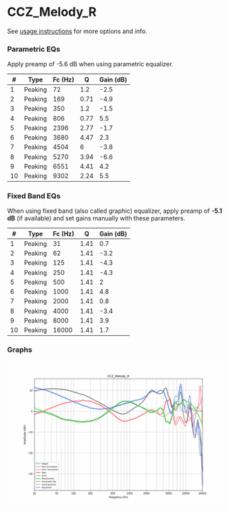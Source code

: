 # CCZ_Melody_R
See [usage instructions](https://github.com/jaakkopasanen/AutoEq#usage) for more options and info.

### Parametric EQs
Apply preamp of -5.6 dB when using parametric equalizer.

|   # | Type    |   Fc (Hz) |    Q |   Gain (dB) |
|-----|---------|-----------|------|-------------|
|   1 | Peaking |        72 | 1.2  |        -2.5 |
|   2 | Peaking |       169 | 0.71 |        -4.9 |
|   3 | Peaking |       350 | 1.2  |        -1.5 |
|   4 | Peaking |       806 | 0.77 |         5.5 |
|   5 | Peaking |      2396 | 2.77 |        -1.7 |
|   6 | Peaking |      3680 | 4.47 |         2.3 |
|   7 | Peaking |      4504 | 6    |        -3.8 |
|   8 | Peaking |      5270 | 3.94 |        -6.6 |
|   9 | Peaking |      6551 | 4.41 |         4.2 |
|  10 | Peaking |      9302 | 2.24 |         5.5 |

### Fixed Band EQs
When using fixed band (also called graphic) equalizer, apply preamp of **-5.1 dB** (if available) and set gains manually with these parameters.

|   # | Type    |   Fc (Hz) |    Q |   Gain (dB) |
|-----|---------|-----------|------|-------------|
|   1 | Peaking |        31 | 1.41 |         0.7 |
|   2 | Peaking |        62 | 1.41 |        -3.2 |
|   3 | Peaking |       125 | 1.41 |        -4.3 |
|   4 | Peaking |       250 | 1.41 |        -4.3 |
|   5 | Peaking |       500 | 1.41 |         2   |
|   6 | Peaking |      1000 | 1.41 |         4.8 |
|   7 | Peaking |      2000 | 1.41 |         0.8 |
|   8 | Peaking |      4000 | 1.41 |        -3.4 |
|   9 | Peaking |      8000 | 1.41 |         3.9 |
|  10 | Peaking |     16000 | 1.41 |         1.7 |

### Graphs
![](./CCZ_Melody_R.png)
